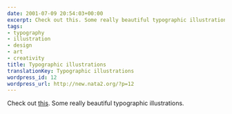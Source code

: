 ```yaml
---
date: 2001-07-09 20:54:03+00:00
excerpt: Check out this. Some really beautiful typographic illustrations.
tags:
- typography
- illustration
- design
- art
- creativity
title: Typographic illustrations
translationKey: Typographic illustrations
wordpress_id: 12
wordpress_url: http://new.nata2.org/?p=12
---
```


Check out <a href="http://www.bemboszoo.com/">this</a>. Some really beautiful typographic illustrations.